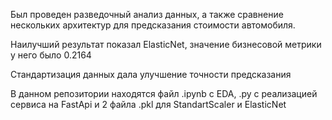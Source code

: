Был проведен разведочный анализ данных, а также сравнение нескольких архитектур для предсказания стоимости автомобиля.

Наилучший результат показал ElasticNet, значение бизнесовой метрики у него было 0.2164

Стандартизация данных дала улучшение точности предсказания

В данном репозитории находятся файл .ipynb с EDA, .py с реализацией сервиса на FastApi и 2 файла .pkl для StandartScaler и ElasticNet

